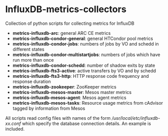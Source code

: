 # InfluxDB-metrics-collectors
Collection of python scripts for collecting metrics for InfluxDB

* **metrics-influxdb-arc**: general ARC CE metrics
* **metrics-influxdb-condor-general**: general HTCondor pool metrics
* **metrics-influxdb-condor-jobs**: numbers of jobs by VO and schedd in different states
* **metrics-influxdb-condor-multistartjobs**: numbers of jobs which have run more than once
* **metrics-influxdb-condor-schedd**: number of shadow exits by state
* **metrics-influxdb-fts3-active**: active transfers by VO and by schedd
* **metrics-influxdb-fts3-http**: HTTP response code frequency and response duration
* **metrics-influxdb-zookeeper**: ZooKeeper metrics
* **metrics-influxdb-mesos-master**: Mesos master metrics
* **metrics-influxdb-mesos-agent**: Mesos agent metrics
* **metrics-influxdb-mesos-tasks**: Resource usage metrics from cAdvisor tagged by information from Mesos

All scripts read config files with names of the form _/usr/local/etc/influxdb-xx.conf_ which specify the database connection details. An example is included.
